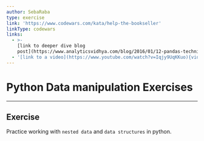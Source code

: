 ```yaml
---
author: SebaRaba
type: exercise
link: 'https://www.codewars.com/kata/help-the-bookseller'
linkType: codewars
links:
  - >-
    [link to deeper dive blog
    post](https://www.analyticsvidhya.com/blog/2016/01/12-pandas-techniques-python-data-manipulation/){website}
  - '[link to a video](https://www.youtube.com/watch?v=Iqjy9UqKKuo){video}'
---
```


# Python Data manipulation Exercises


---

## Exercise

Practice working with `nested data` and `data structures` in python.
